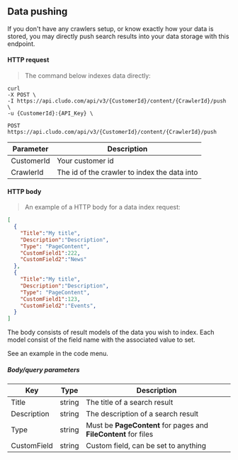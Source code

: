 <h2 id="data-indexing_push">Data pushing</h2>

If you don't have any crawlers setup, or know exactly how your data is stored, you may directly push search results into your data storage with this endpoint.





#### HTTP request

> The command below indexes data directly:

```shell
curl
-X POST \
-I https://api.cludo.com/api/v3/{CustomerId}/content/{CrawlerId}/push \
-u {CustomerId}:{API_Key} \
```

`POST https://api.cludo.com/api/v3/{CustomerId}/content/{CrawlerId}/push`

Parameter | Description
----- | ------
CustomerId | Your customer id
CrawlerId | The id of the crawler to index the data into






#### HTTP body

> An example of a HTTP body for a data index request:

```json
[
  {
    "Title":"My title",
    "Description":"Description",
    "Type": "PageContent",
    "CustomField1":222,
    "CustomField2":"News"
  },
  {
    "Title":"My title",
    "Description":"Description",
    "Type": "PageContent",
    "CustomField1":123,
    "CustomField2":"Events",
  }
]
```

The body consists of result models of the data you wish to index. Each model consist of the field name with the associated value to set.

See an example in the code menu.

<h5>Body/query parameters</h5>

Key | Type | Description
--- | --- | ---
Title | string | The title of a search result
Description | string | The description of a search result
Type | string | Must be <b>PageContent</b> for pages and <b>FileContent</b> for files
CustomField | string | Custom field, can be set to anything
